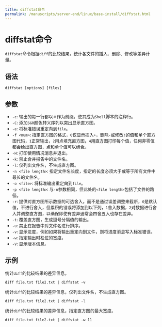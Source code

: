 ```yaml
---
title: diffstat命令
permalink: /manuscripts/server-end/linux/base-install/diffstat.html
---
```

  

# diffstat命令

`diffstat`命令根据`diff`的比较结果，统计各文件的插入、删除、修改等差异计量。

## 语法

```shell
diffstat [options] [files]
```

## 参数

- `-c`: 输出的每一行都以`＃`作为前缀，使其成为`Shell`脚本的注释行。
- `-C`: 添加`SGR`颜色转义序列以突出显示直方图。
- `-e`: 将标准错误重定向到`file`。
- `-f <num>`: 指定直方图的格式，`0`仅显示插入`+`，删除`-`或修改`!`的值和单个直方图代码，`1`正常输出，`2`用点填充直方图，`4`用直方图打印每个值，任何非零值都会给出直方图，点和单个值可以组合。
- `-H`: 打印使用情况消息并退出。
- `-k`: 禁止合并报告中的文件名。
- `-l`: 仅列出文件名，不生成直方图。
- `-n <file length>`: 指定文件名长度，指定的长度必须大于或等于所有文件中最长的文件名。
- `-o <file>`: 将标准输出重定向到`file`。
- `-p <file length>`: 与`-n`参数相同，但此处的`<file length>`包括了文件的路径。
- `-r`: 提供对直方图所示数据的可选舍入，而不是通过误差调整来截断，`0`是默认值，不进行舍入，但累积的错误将添加到以下列，`1`舍入数据，`2`对数据进行舍入并调整直方图，以确保即使有差异通常会四舍五入也存在差异。
- `-t`: 覆盖直方图，生成逗号分隔值的输出。
- `-u`: 禁止在报告中对文件名进行排序。
- `-v`: 显示进度，例如如果将输出重定向到文件，则将进度消息写入标准错误。
- `-w`: 指定输出时栏位的宽度。
- `-V`: 显示版本信息。

## 示例

统计`diff`的比较结果的差异信息。

```shell
diff file.txt file2.txt | diffstat -v
```

统计`diff`的比较结果的差异信息，仅列出文件名，不生成直方图。

```shell
diff file.txt file2.txt | diffstat -l
```

统计`diff`的比较结果的差异信息，指定直方图的最大宽度。

```shell
diff file.txt file2.txt | diffstat -w 11
```
